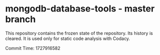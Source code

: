 # mongodb-database-tools - master branch

This repository contains the frozen state of the repository.
Its history is cleared. It is used only for static code
analysis with Codacy.

Commit Time: 1727916582